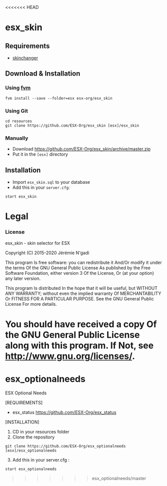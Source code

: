 <<<<<<< HEAD
# esx_skin

## Requirements
- [skinchanger](https://github.com/ESX-Org/skinchanger)

## Download & Installation

### Using [fvm](https://github.com/qlaffont/fvm-installer)
```
fvm install --save --folder=esx esx-org/esx_skin
```

### Using Git
```
cd resources
git clone https://github.com/ESX-Org/esx_skin [esx]/esx_skin
```

### Manually
- Download https://github.com/ESX-Org/esx_skin/archive/master.zip
- Put it in the `[esx]` directory

## Installation
- Import `esx_skin.sql` to your database
- Add this in your `server.cfg`:

```
start esx_skin
```

# Legal
### License
esx_skin - skin selector for ESX

Copyright (C) 2015-2020 Jérémie N'gadi

This program Is free software: you can redistribute it And/Or modify it under the terms Of the GNU General Public License As published by the Free Software Foundation, either version 3 Of the License, Or (at your option) any later version.

This program Is distributed In the hope that it will be useful, but WITHOUT ANY WARRANTY; without even the implied warranty Of MERCHANTABILITY Or FITNESS FOR A PARTICULAR PURPOSE. See the GNU General Public License For more details.

You should have received a copy Of the GNU General Public License along with this program. If Not, see http://www.gnu.org/licenses/.
=======
# esx_optionalneeds
ESX Optional Needs

[REQUIREMENTS]
- esx_status https://github.com/ESX-Org/esx_status

[INSTALLATION]

1) CD in your resources folder
2) Clone the repository
```
git clone https://github.com/ESX-Org/esx_optionalneeds [esx]/esx_optionalneeds
```
3) Add this in your server.cfg :

```
start esx_optionalneeds
```
>>>>>>> esx_optionalneeds/master
